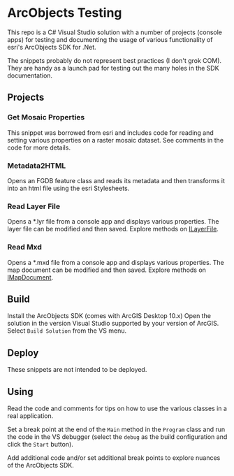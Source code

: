 # ArcObjects Testing

This repo is a C# Visual Studio solution with a number of
projects (console apps) for testing and documenting the
usage of various functionality of esri's ArcObjects SDK for .Net.

The snippets probably do not represent best practices (I
don't grok COM).  They are handy as a launch pad
for testing out the many holes in the SDK documentation.

## Projects

### Get Mosaic Properties

This snippet was borrowed from esri and includes code
for reading and setting various properties on a raster
mosaic dataset.  See comments in the code for more details.
### Metadata2HTML

 Opens an FGDB feature class and reads its metadata and
 then transforms it into an html file using the esri Stylesheets.
### Read Layer File

 Opens a *.lyr file from a console app and displays various properties.
 The layer file can be modified and then saved. Explore methods on
[ILayerFile](https://desktop.arcgis.com/en/arcobjects/latest/net/webframe.htm#ILayerFile.htm).
### Read Mxd

 Opens a *.mxd file from a console app and displays various properties.
 The map document can be modified and then saved.  Explore methods on
[IMapDocument](https://desktop.arcgis.com/en/arcobjects/latest/net/webframe.htm#IMapDocument.htm).

## Build

Install the ArcObjects SDK (comes with ArcGIS Desktop 10.x)
Open the solution in the version Visual Studio supported by
your version of ArcGIS.  Select `Build Solution` from the
VS menu.

## Deploy

These snippets are not intended to be deployed.

## Using

Read the code and comments for tips on how to use the various
classes in a real application.

Set a break point at the end of the `Main` method in the
`Program` class and run the code in the VS debugger
(select the `debug` as the build configuration and click
the `Start` button).

Add additional code and/or set additional break points to
explore nuances of the ArcObjects SDK.


